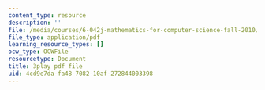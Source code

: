 ```yaml
---
content_type: resource
description: ''
file: /media/courses/6-042j-mathematics-for-computer-science-fall-2010/4cd9e7dafa48708210af272844003398_GJpt_3ie4WU.pdf
file_type: application/pdf
learning_resource_types: []
ocw_type: OCWFile
resourcetype: Document
title: 3play pdf file
uid: 4cd9e7da-fa48-7082-10af-272844003398
---
```

